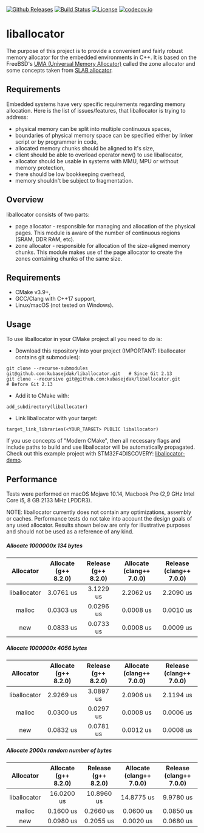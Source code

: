 [![Github Releases](https://img.shields.io/github/release/kubasejdak/liballocator.svg)](https://github.com/kubasejdak/liballocator/releases)
[![Build Status](https://travis-ci.org/kubasejdak/liballocator.svg?branch=master)](https://travis-ci.org/kubasejdak/liballocator)
[![License](https://img.shields.io/badge/License-BSD%202--Clause-orange.svg)](https://opensource.org/licenses/BSD-2-Clause)
[![codecov.io](http://codecov.io/github/kubasejdak/liballocator/coverage.svg?branch=master)](http://codecov.io/github/kubasejdak/liballocator?branch=master)

# liballocator

The purpose of this project is to provide a convenient and fairly robust memory allocator for the embedded environments in C++.
It is based on the FreeBSD's [UMA (Universal Memory Allocator)](https://www.freebsd.org/cgi/man.cgi?query=uma&sektion=9&manpath=freebsd-release-ports)
called the zone allocator and some concepts taken from [SLAB allocator](https://en.wikipedia.org/wiki/Slab_allocation).

## Requirements

Embedded systems have very specific requirements regarding memory allocation. Here is the list of issues/features, that liballocator is trying to address:

* physical memory can be split into multiple continuous spaces,
* boundaries of physical memory space can be specified either by linker script or by programmer in code,
* allocated memory chunks should be aligned to it's size,
* client should be able to overload operator new() to use liballocator,
* allocator should be usable in systems with MMU, MPU or without memory protection,
* there should be low bookkeeping overhead,
* memory shouldn't be subject to fragmentation.

## Overview

liballocator consists of two parts:

* page allocator - responsible for managing and allocation of the physical pages. This module is aware of the
  number of continuous regions (SRAM, DDR RAM, etc).
* zone allocator - responsible for allocation of the size-aligned memory chunks. This module makes use of the page allocator
  to create the zones containing chunks of the same size.

## Requirements

* CMake v3.9+,
* GCC/Clang with C++17 support,
* Linux/macOS (not tested on Windows).

## Usage

To use liballocator in your CMake project all you need to do is:

* Download this repository into your project (IMPORTANT: liballocator contains git submodules):
```
git clone --recurse-submodules git@github.com:kubasejdak/liballocator.git   # Since Git 2.13
git clone --recursive git@github.com:kubasejdak/liballocator.git            # Before Git 2.13
```

* Add it to CMake with:
```
add_subdirectory(liballocator)
```

* Link liballocator with your target:
```
target_link_libraries(<YOUR_TARGET> PUBLIC liballocator)
```

If you use concepts of "Modern CMake", then all necessary flags and include paths to build and use liballocator will be automatically propagated.
Check out this example project with STM32F4DISCOVERY: [liballocator-demo](https://github.com/kubasejdak/liballocator-demo).

## Performance

Tests were performed on macOS Mojave 10.14, Macbook Pro (2,9 GHz Intel Core i5, 8 GB 2133 MHz LPDDR3).

NOTE: liballocator currently does not contain any optimizations, assembly or caches. Performance tests do not
take into account the design goals of any used allocator. Results shown below are only for illustrative purposes
and should not be used as a reference of any kind.

##### Allocate 1000000x 134 bytes
| Allocator | Allocate (g++ 8.2.0) | Release (g++ 8.2.0) | Allocate (clang++ 7.0.0) | Release (clang++ 7.0.0)
| :---: | :---: | :---: | :---: | :---: |
| liballocator | 3.0761 us | 3.1229 us | 2.2062 us | 2.2090 us |
| malloc | 0.0303 us | 0.0296 us | 0.0008 us | 0.0010 us |
| new | 0.0833 us | 0.0733 us | 0.0008 us | 0.0009 us |

##### Allocate 1000000x 4056 bytes
| Allocator | Allocate (g++ 8.2.0) | Release (g++ 8.2.0) | Allocate (clang++ 7.0.0) | Release (clang++ 7.0.0)
| :---: | :---: | :---: | :---: | :---: |
| liballocator | 2.9269 us | 3.0897 us | 2.0906 us | 2.1194 us |
| malloc | 0.0300 us | 0.0297 us | 0.0008 us | 0.0006 us |
| new | 0.0832 us | 0.0781 us | 0.0012 us | 0.0008 us |

##### Allocate 2000x random number of bytes
| Allocator | Allocate (g++ 8.2.0) | Release (g++ 8.2.0) | Allocate (clang++ 7.0.0) | Release (clang++ 7.0.0)
| :---: | :---: | :---: | :---: | :---: |
| liballocator | 16.0200 us | 10.8960 us | 14.8775 us | 9.9780 us |
| malloc | 0.1600 us | 0.2660 us | 0.0600 us | 0.0850 us |
| new | 0.0980 us | 0.2055 us | 0.0020 us | 0.0680 us |